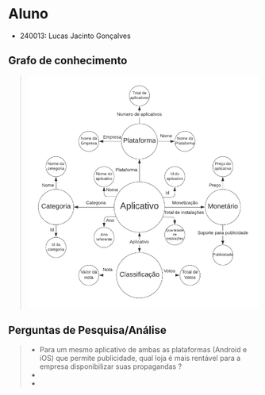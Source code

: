 # Aluno
* 240013: Lucas Jacinto Gonçalves

## Grafo de conhecimento
> ![Grafo de Conhecimento](images/grafo.png)

## Perguntas de Pesquisa/Análise

> * Para um mesmo aplicativo de ambas as plataformas (Android e iOS) que permite publicidade, qual loja é mais rentável para a empresa disponibilizar suas propagandas ?
> * 
> * 

